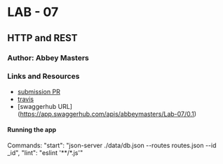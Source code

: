 # LAB - 07

## HTTP and REST
### Author: Abbey Masters

### Links and Resources
* [submission PR](https://github.com/abbeymasters-401-advanced-javascript/lab-07/pull/1)
* [travis]()
* [swaggerhub URL] (https://app.swaggerhub.com/apis/abbeymasters/Lab-07/0.1)

#### Running the app
Commands:
   "start": "json-server ./data/db.json --routes routes.json --id _id",
    "lint": "eslint '**/*.js'"
  

